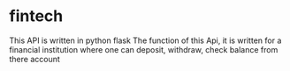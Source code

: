 # fintech
This API is written in python flask
The function of this Api, it is written for a financial institution where one can deposit, withdraw, check balance from there account
